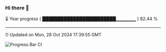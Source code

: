 ### Hi there 👋

⏳ Year progress { ████████████████████████▁▁▁▁▁▁ } 82.44 %

---

⏰ Updated on Mon, 28 Oct 2024 17:39:55 GMT

![Progress Bar CI](https://github.com/IshwaranRudhara/GIT-ACTION/workflows/Progress%20Bar%20CI/badge.svg)
